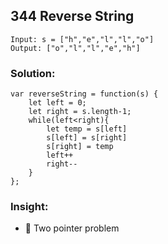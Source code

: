 ## 344 Reverse String

```
Input: s = ["h","e","l","l","o"]
Output: ["o","l","l","e","h"]
```

### Solution:

```
var reverseString = function(s) {
    let left = 0;
    let right = s.length-1;
    while(left<right){
        let temp = s[left]
        s[left] = s[right]
        s[right] = temp
        left++
        right--
    }
};
```

### Insight:

- 🔄 Two pointer problem
